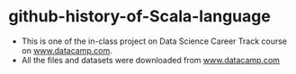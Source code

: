 # github-history-of-Scala-language

- This is one of the in-class project on Data Science Career Track course on www.datacamp.com.
- All the files and datasets were downloaded from www.datacamp.com
